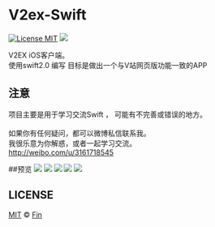 # V2ex-Swift

[![License MIT](https://img.shields.io/badge/license-MIT-green.svg?style=flat)](https://raw.githubusercontent.com/Finb/V2ex-Swift/master/LICENSE)
[![](https://img.shields.io/badge/done-10%-green.svg?style=flat)](https://github.com/Finb/V2ex-Swift)

V2EX iOS客户端。
<br/>使用swift2.0 编写 目标是做出一个与V站网页版功能一致的APP

## 注意

项目主要是用于学习交流Swift ， 可能有不完善或错误的地方。
<br/>
<br/>如果你有任何疑问，都可以微博私信联系我。
<br/>我很乐意为你解惑，或者一起学习交流。
<br/>http://weibo.com/u/3161718545

##预览
![](http://ww3.sinaimg.cn/large/0060lm7Tgw1f0e4swtysvj30af0ijdgq.jpg)
![](http://ww2.sinaimg.cn/large/0060lm7Tgw1f0e4swt9lpj30af0ijta8.jpg)
![](http://ww3.sinaimg.cn/large/0060lm7Tgw1f0e4sw8e04j30af0ijjs6.jpg)
![](http://ww2.sinaimg.cn/large/0060lm7Tgw1f0gi7oahjaj30af0ijq4z.jpg)
![](http://ww2.sinaimg.cn/large/0060lm7Tgw1f0e4t4tzzjj30ju0ijtc1.jpg)

## LICENSE

[MIT](https://raw.githubusercontent.com/Finb/V2ex-Swift/blob/master/LICENSE) © [Fin](http://github.com/Finb)
